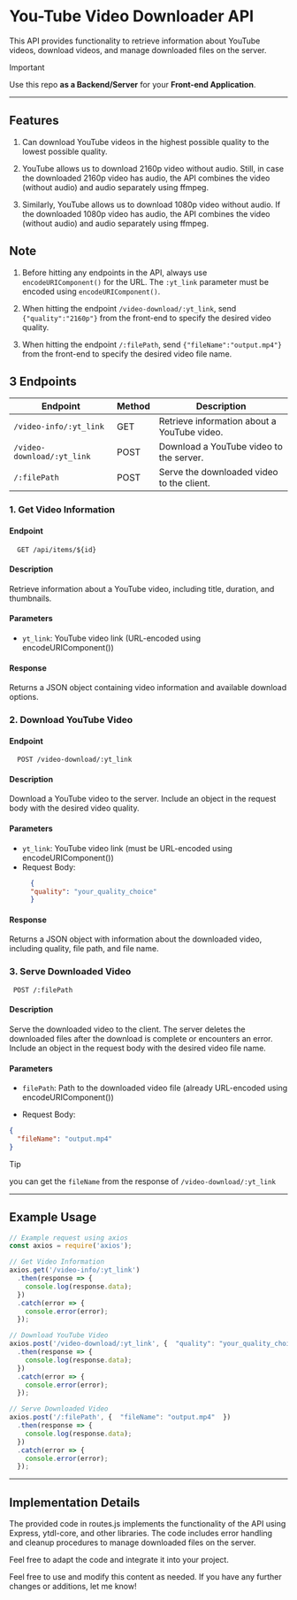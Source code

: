 # You-Tube Video Downloader API

This API provides functionality to retrieve information about YouTube videos, download videos, and manage downloaded files on the server.

> [!IMPORTANT]
> Use this repo **as a Backend/Server** for your **Front-end Application**. 

-------------
## Features

1. Can download YouTube videos in the highest possible quality to the lowest possible quality.

2. YouTube allows us to download 2160p video without audio. Still, in case the downloaded 2160p video has audio, the API combines the video (without audio) and audio separately using ffmpeg.

3. Similarly, YouTube allows us to download 1080p video without audio. If the downloaded 1080p video has audio, the API combines the video (without audio) and audio separately using ffmpeg.

## Note

1. Before hitting any endpoints in the API, always use `encodeURIComponent()` for the URL. The `:yt_link` parameter must be encoded using `encodeURIComponent()`.

2. When hitting the endpoint `/video-download/:yt_link`, send `{"quality":"2160p"}` from the front-end to specify the desired video quality.

3. When hitting the endpoint `/:filePath`, send `{"fileName":"output.mp4"}` from the front-end to specify the desired video file name.

## 3 Endpoints

| Endpoint                                  | Method | Description                                                      |
|-------------------------------------------|--------|------------------------------------------------------------------|
| `/video-info/:yt_link`                    | GET    | Retrieve information about a YouTube video.                      |
| `/video-download/:yt_link`                | POST   | Download a YouTube video to the server.                          |
| `/:filePath`                              | POST   | Serve the downloaded video to the client.                        |

### 1. Get Video Information

#### Endpoint

```https
  GET /api/items/${id}
```

#### Description
Retrieve information about a YouTube video, including title, duration, and thumbnails.

#### Parameters
- `yt_link`: YouTube video link (URL-encoded using encodeURIComponent())

#### Response
Returns a JSON object containing video information and available download options.

### 2. Download YouTube Video

#### Endpoint

```https
  POST /video-download/:yt_link
```

#### Description
Download a YouTube video to the server. Include an object in the request body with the desired video quality.

#### Parameters
- `yt_link`: YouTube video link (must be URL-encoded using encodeURIComponent())
- Request Body:
  ```json
    {
    "quality": "your_quality_choice"
    }
  ```

#### Response
Returns a JSON object with information about the downloaded video, including quality, file path, and file name.


### 3. Serve Downloaded Video

```https
 POST /:filePath
```

#### Description
Serve the downloaded video to the client. The server deletes the downloaded files after the download is complete or encounters an error. Include an object in the request body with the desired video file name.

#### Parameters
- `filePath`: Path to the downloaded video file (already URL-encoded using encodeURIComponent())

- Request Body:
```json
{
  "fileName": "output.mp4"
}
```

> [!TIP]
> you can get the `fileName` from the response of `/video-download/:yt_link` 

-----------------------

## Example Usage

``` js
// Example request using axios
const axios = require('axios');

// Get Video Information
axios.get('/video-info/:yt_link')
  .then(response => {
    console.log(response.data);
  })
  .catch(error => {
    console.error(error);
  });

// Download YouTube Video
axios.post('/video-download/:yt_link', {  "quality": "your_quality_choice"  })
  .then(response => {
    console.log(response.data);
  })
  .catch(error => {
    console.error(error);
  });

// Serve Downloaded Video
axios.post('/:filePath', {  "fileName": "output.mp4"  })
  .then(response => {
    console.log(response.data);
  })
  .catch(error => {
    console.error(error);
  });

```
--------------
## Implementation Details
The provided code in routes.js implements the functionality of the API using Express, ytdl-core, and other libraries. The code includes error handling and cleanup procedures to manage downloaded files on the server.

Feel free to adapt the code and integrate it into your project.


Feel free to use and modify this content as needed. If you have any further changes or additions, let me know!